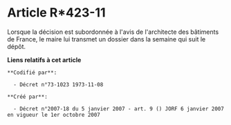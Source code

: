 # Article R*423-11

Lorsque la décision est subordonnée à l'avis de l'architecte des bâtiments de France, le maire lui transmet un dossier dans
la semaine qui suit le dépôt.

**Liens relatifs à cet article**

	**Codifié par**:

	  - Décret n°73-1023 1973-11-08

	**Créé par**:

	  - Décret n°2007-18 du 5 janvier 2007 - art. 9 () JORF 6 janvier 2007 en vigueur le 1er octobre 2007
